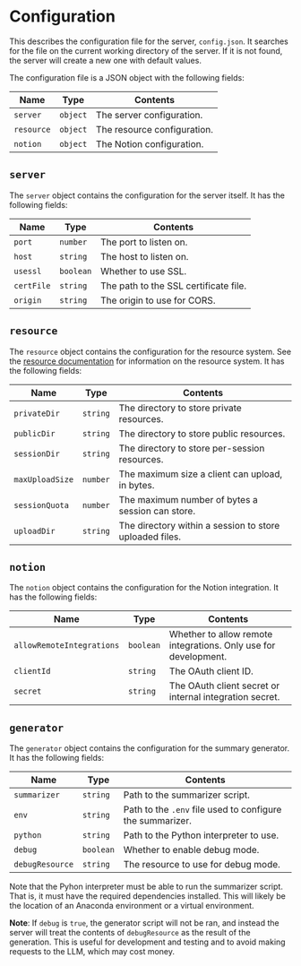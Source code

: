 # Configuration

This describes the configuration file for the server, `config.json`. It searches for the file on the current working directory of the server. If it is not found, the server will create a new one with default values.

The configuration file is a JSON object with the following fields:

| Name | Type | Contents |
| ---- | ---- | -------- |
| `server` | `object` | The server configuration. |
| `resource` | `object` | The resource configuration. |
| `notion` | `object` | The Notion configuration. |

## `server`

The `server` object contains the configuration for the server itself. It has the following fields:

| Name | Type | Contents |
| ---- | ---- | -------- |
| `port` | `number` | The port to listen on. |
| `host` | `string` | The host to listen on. |
| `usessl` | `boolean` | Whether to use SSL. |
| `certFile` | `string` | The path to the SSL certificate file. |
| `origin` | `string` | The origin to use for CORS. |

## `resource`

The `resource` object contains the configuration for the resource system. See the [resource documentation](RESOURCES.md) for information on the resource system. It has the following fields:

| Name | Type | Contents |
| ---- | ---- | -------- |
| `privateDir` | `string` | The directory to store private resources. |
| `publicDir` | `string` | The directory to store public resources. |
| `sessionDir` | `string` | The directory to store per-session resources. |
| `maxUploadSize` | `number` | The maximum size a client can upload, in bytes. |
| `sessionQuota` | `number` | The maximum number of bytes a session can store. |
| `uploadDir` | `string` | The directory within a session to store uploaded files. |

## `notion`

The `notion` object contains the configuration for the Notion integration. It has the following fields:

| Name | Type | Contents |
| ---- | ---- | -------- |
| `allowRemoteIntegrations` | `boolean` | Whether to allow remote integrations. Only use for development. |
| `clientId` | `string` | The OAuth client ID. |
| `secret` | `string` | The OAuth client secret or internal integration secret. |

## `generator`

The `generator` object contains the configuration for the summary generator. It has the following fields:

| Name | Type | Contents |
| ---- | ---- | -------- |
| `summarizer` | `string` | Path to the summarizer script. |
| `env` | `string` | Path to the `.env` file used to configure the summarizer. |
| `python` | `string` | Path to the Python interpreter to use. |
| `debug` | `boolean` | Whether to enable debug mode. |
| `debugResource` | `string` | The resource to use for debug mode. |

Note that the Pyhon interpreter must be able to run the summarizer script. That is, it must have the required dependencies installed. This will likely be the location of an Anaconda environment or a virtual environment.

**Note**: If `debug` is `true`, the generator script will not be ran, and instead the server will treat the contents of `debugResource` as the result of the generation. This is useful for development and testing and to avoid making requests to the LLM, which may cost money.
